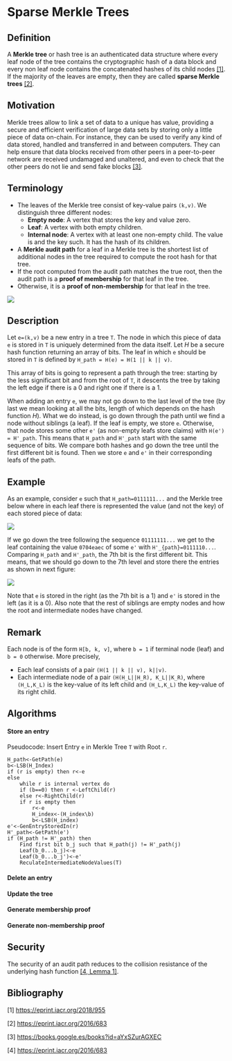 # Sparse Merkle Trees

## Definition

A **Merkle tree** or hash tree is an authenticated data structure where every leaf node of 
the tree contains the cryptographic hash of a data block and every non leaf node contains 
the concatenated hashes of its child nodes [[1]](https://eprint.iacr.org/2018/955). 
If the majority of the leaves are empty, then they are called **sparse Merkle trees** 
[[2]](https://eprint.iacr.org/2016/683).

## Motivation 

Merkle trees allow to link a set of data to a unique has value, providing a secure and efficient 
verification of large data sets by storing only a little piece of data on-chain. 
For instance, they can be used to verify any kind of data stored, handled and transferred in and 
between computers. 
They can help ensure that data blocks received from other peers in a peer-to-peer network are 
received undamaged and unaltered, and even to check that the other peers do not lie and send fake 
blocks [[3]](https://books.google.es/books?id=aYxSZurAGXEC). 

## Terminology

- The leaves of the Merkle tree consist of key-value pairs `(k,v)`. We distinguish three different 
nodes:
    - **Empty node**: A vertex that stores the key and value zero.
    - **Leaf**: A vertex with both empty children.
    - **Internal node**: A vertex with at least one non-empty child. The value is and the key such. 
    It has the hash of its children.
- A **Merkle audit path** for a leaf in a Merkle tree is the shortest list of additional nodes in the 
tree required to compute the root hash for that tree.
- If the root computed from the audit path matches the true root, then the audit path is a **proof 
of membership** for that leaf in the tree.
- Otherwise, it is a **proof of non-membership** for that leaf in the tree. 

![](https://i.imgur.com/hD4RitU.png)

## Description

Let `e=(k,v)` be a new entry in a tree `T`. The node in which this piece of data `e` is stored in `T` 
is uniquely determined from the data itself. 
Let _H_ be a secure hash function returning an array of bits. 
The leaf in which `e` should be stored in `T` is defined by 
`H_path = H(e) = H(1 || k || v)`.

This array of bits is going to represent a path through the tree: starting by the less significant bit 
and from the root of `T`,
it descents the tree by taking the left edge if there is a 0 and right one if there is a 1.

When adding an entry `e`, we may not go down to the last level of the tree (by last we mean looking at 
all the bits, length of which depends on the hash function _H_). What we do instead, is go down through 
the path until we find a node without siblings (a leaf). 
If the leaf is empty, we store `e`. 
Otherwise, that node stores some other `e'` (as non-empty leafs store claims) with `H(e') = H'_path`. 
This means that `H_path` and `H'_path` start with the same sequence of bits. 
We compare both hashes and go down the tree until the first different bit is found. 
Then we store `e` and `e'` in their corresponding leafs of the path.

## Example

As an example, consider `e` such that `H_path=0111111...` and the Merkle tree below where in each leaf 
there is represented the value (and not the key) of each stored piece of data:

![](https://i.imgur.com/MO4o5X7.png)

If we go down the tree following the sequence `01111111...` we get to the leaf containing the value 
`0704eaec` of some `e'` with `H'_{path}=0111110...`. 
Comparing `H_path` and `H'_path`, the 7th bit is the first different bit. This means, that we 
should go down to the 7th level and store there the entries as shown in next figure:

![](https://i.imgur.com/hlLGLbi.png)

Note that `e` is stored in the right (as the 7th bit is a 1) and `e'` is stored in the left (as it is a 0). 
Also note that the rest of siblings are empty nodes and how the root and intermediate nodes have changed.

## Remark

Each node is of the form `H[b, k, v]`, where `b = 1` if terminal node (leaf) and `b = 0` otherwise. 
More precisely,
- Each leaf consists of a pair `(H(1 || k || v), k||v)`.
- Each intermediate node of a pair `(H(H_L||H_R), K_L||K_R)`, where `(H_L,K_L)` is the key-value of 
its left child and `(H_L,K_L)` the key-value of its right child.

## Algorithms

#### Store an entry

Pseudocode: Insert Entry `e` in Merkle Tree `T` with Root `r`.

```
H_path<-GetPath(e)
b<-LSB(H_Index)
if (r is empty) then r<-e
else
    while r is internal vertex do
    if (b==0) then r <-LeftChild(r)
    else r<-RightChild(r)
    if r is empty then
        r<-e
        H_index<-(H_index\b)
        b<-LSB(H_index)
e'<-GenEntryStoredIn(r)
H'_path<-GetPath(e')
if (H_path != H'_path) then
    Find first bit b_j such that H_path(j) != H'_path(j)
    Leaf(b_0...b_j)<-e
    Leaf(b_0...b_j')<-e'
    ReculateIntermediateNodeValues(T)
```

#### Delete an entry

#### Update the tree

#### Generate membership proof

#### Generate non-membership proof

## Security 

The  security  of  an  audit  path  reduces  to  the  collision 
resistance  of the underlying hash function [[4, Lemma 1]](https://eprint.iacr.org/2016/683). 

## Bibliography

[1] https://eprint.iacr.org/2018/955

[2] https://eprint.iacr.org/2016/683

[3] https://books.google.es/books?id=aYxSZurAGXEC

[4] https://eprint.iacr.org/2016/683
